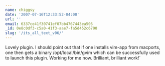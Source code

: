 ```yaml
---
name: chiggsy
date: '2007-07-16T12:33:52-04:00'
url: ''
email: 6337ce41f30741ef07bb4767443ea505
_id: 0e8c0df3-c5a0-41f3-aae7-fa5d452c6790
slug: '/its_all_text_v06/'
---
```


Lovely plugin. I should point out that if one installs vim-app from macports,
one then gets a binary /opt/local/bin/gvim which can be successfully used to
launch this plugin. Working for me now. Brilliant, brilliant work!`
